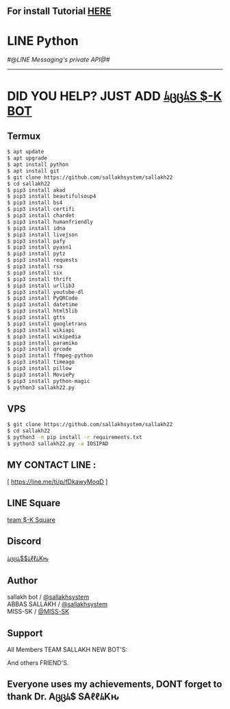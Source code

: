 ## For install Tutorial [HERE](https://www.instagram.com/s1-1366)
# LINE Python

#@*LINE Messaging's private API@*#

----

# DID YOU HELP? JUST ADD [ﾑცცﾑS $-K BOT](https://line.me/ti/p/fDkawyMoqD)

## Termux

```sh
$ apt update
$ apt upgrade
$ apt install python
$ apt install git
$ git clone https://github.com/sallakhsystem/sallakh22
$ cd sallakh22
$ pip3 install akad
$ pip3 install beautifulsoup4
$ pip3 install bs4
$ pip3 install certifi
$ pip3 install chardet
$ pip3 install humanfriendly
$ pip3 install idna
$ pip3 install livejson
$ pip3 install pafy
$ pip3 install pyasn1
$ pip3 install pytz
$ pip3 install requests
$ pip3 install rsa
$ pip3 install six
$ pip3 install thrift
$ pip3 install urllib3
$ pip3 install youtube-dl
$ pip3 install PyQRCode
$ pip3 install datetime
$ pip3 install html5lib
$ pip3 install gtts
$ pip3 install googletrans
$ pip3 install wikiapi
$ pip3 install wikipedia
$ pip3 install paramiko
$ pip3 install qrcode
$ pip3 install ffmpeg-python
$ pip3 install timeago
$ pip3 install pillow
$ pip3 install MoviePy
$ pip3 install python-magic
$ python3 sallakh22.py
```

## VPS

```sh
$ git clone https://github.com/sallakhsystem/sallakh22
$ cd sallakh22
$ python3 -m pip install -r requirements.txt
$ python3 sallakh22.py -a IOSIPAD
```
## MY CONTACT LINE :
[ https://line.me/ti/p/fDkawyMoqD ]

## LINE Square
[team $-K Square](https://line.me/ti/g2/MMNQX3F7P0)

## Discord

[ﾑცცﾑ$$ﾑℓℓﾑKԋ](https://discord.gg/~siriv11)

## Author
sallakh bot / [@sallakhsystem](https://github.com/sallakhsystem)  
ABBAS SALLAKH / [@sallakhsystem](https://www.instagram.com/s1_1366)  
MISS-SK / [@MISS-SK](https://github.com/MISS-SK)

## Support
All Members TEAM SALLAKH NEW BOT'S:  

And others FRIEND'S.

## Everyone uses my achievements, DONT forget to thank Dr. Aცცﾑ$ SAℓℓﾑKԋ
